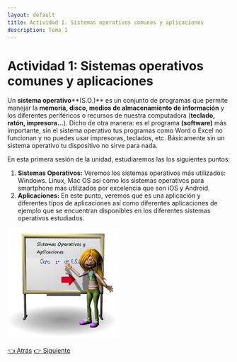 ```yaml
---
layout: default
title: Actividad 1. Sistemas operativos comunes y aplicaciones
description: Tema 1
---
```


# Actividad 1: Sistemas operativos comunes y aplicaciones


Un **sistema operativo****(S.O.)** es un conjunto de programas que permite manejar la **memoria, disco, medios de almacenamiento de información** y los diferentes periféricos o recursos de nuestra computadora (**teclado, ratón, impresora...**). Dicho de otra manera: es el programa **(software)** más importante, sin el sistema operativo tus programas como Word o Excel no funcionan y no puedes usar impresoras, teclados, etc. Básicamente sin un sistema operativo tu dispositivo no sirve para nada.


En esta primera sesión de la unidad, estudiaremos las los siguientes puntos:


1. **Sistemas Operativos:** Veremos los sistemas operativos más utilizados: Windows. Linux, Mac OS así como los sistemas operativos para smartphone más utilizados por excelencia que son iOS y Android.
2. **Aplicaciones:** En este punto, veremos qué es una aplicación y diferentes tipos de aplicaciones así como diferentes aplicaciones de ejemplo que se encuentran disponibles en los diferentes sistemas operativos estudiados.

<img src="./images/Imagen_principal_sesion_actual.1.jpg" height="250" class="img-centrada">

[👈 Atrás](./index)
[👉 Siguiente](./sistemas_operativos_familia_windows)